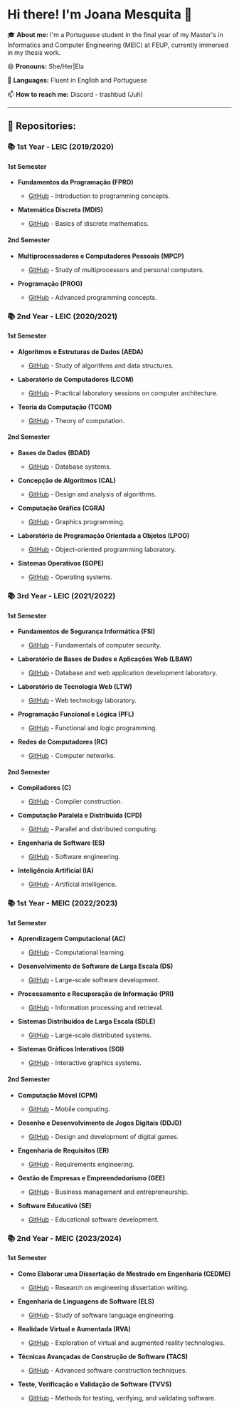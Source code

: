 # Hi there! I'm Joana Mesquita 👋

🎓 **About me:** I'm a Portuguese student in the final year of my Master's in Informatics and Computer Engineering (MEIC) at FEUP, currently immersed in my thesis work.

😄 **Pronouns:** She/Her|Ela

💬 **Languages:** Fluent in English and Portuguese

📫 **How to reach me:** Discord - trashbud (Juh)

---

## 🌟 Repositories:

### 📚 1st Year - LEIC (2019/2020)

#### 1st Semester

- **Fundamentos da Programação (FPRO)**
  - [GitHub](https://github.com/Trash-Bud/FPRO) - Introduction to programming concepts.

- **Matemática Discreta (MDIS)**
  - [GitHub](https://github.com/Trash-Bud/MDIS) - Basics of discrete mathematics.

#### 2nd Semester

- **Multiprocessadores e Computadores Pessoais (MPCP)**
  - [GitHub](https://github.com/Trash-Bud/MPCP) - Study of multiprocessors and personal computers.

- **Programação (PROG)**
  - [GitHub](https://github.com/Trash-Bud/PROG) - Advanced programming concepts.

### 📚 2nd Year - LEIC (2020/2021)

#### 1st Semester

- **Algoritmos e Estruturas de Dados (AEDA)**
  - [GitHub](https://github.com/Trash-Bud/AEDA) - Study of algorithms and data structures.

- **Laboratório de Computadores (LCOM)**
  - [GitHub](https://github.com/Trash-Bud/LCOM) - Practical laboratory sessions on computer architecture.

- **Teoria da Computação (TCOM)**
  - [GitHub](https://github.com/Trash-Bud/TCOM) - Theory of computation.

#### 2nd Semester

- **Bases de Dados (BDAD)**
  - [GitHub](https://github.com/Trash-Bud/BDAD) - Database systems.

- **Concepção de Algoritmos (CAL)**
  - [GitHub](https://github.com/Trash-Bud/CAL) - Design and analysis of algorithms.

- **Computação Gráfica (CGRA)**
  - [GitHub](https://github.com/Trash-Bud/CGRA) - Graphics programming.

- **Laboratório de Programação Orientada a Objetos (LPOO)**
  - [GitHub](https://github.com/Trash-Bud/LPOO) - Object-oriented programming laboratory.

- **Sistemas Operativos (SOPE)**
  - [GitHub](https://github.com/Trash-Bud/SOPE) - Operating systems.

### 📚 3rd Year - LEIC (2021/2022)

#### 1st Semester

- **Fundamentos de Segurança Informática (FSI)**
  - [GitHub](https://github.com/Trash-Bud/FSI) - Fundamentals of computer security.

- **Laboratório de Bases de Dados e Aplicações Web (LBAW)**
  - [GitHub](https://github.com/Trash-Bud/LBAW) - Database and web application development laboratory.

- **Laboratório de Tecnologia Web (LTW)**
  - [GitHub](https://github.com/Trash-Bud/LTW) - Web technology laboratory.

- **Programação Funcional e Lógica (PFL)**
  - [GitHub](https://github.com/Trash-Bud/PFL) - Functional and logic programming.

- **Redes de Computadores (RC)**
  - [GitHub](https://github.com/Trash-Bud/RC) - Computer networks.

#### 2nd Semester

- **Compiladores (C)**
  - [GitHub](https://github.com/Trash-Bud/C) - Compiler construction.

- **Computação Paralela e Distribuída (CPD)**
  - [GitHub](https://github.com/Trash-Bud/CPD) - Parallel and distributed computing.

- **Engenharia de Software (ES)**
  - [GitHub](https://github.com/Trash-Bud/ESOF) - Software engineering.

- **Inteligência Artificial (IA)**
  - [GitHub](https://github.com/Trash-Bud/IA) - Artificial intelligence.

### 📚 1st Year - MEIC (2022/2023)

#### 1st Semester

- **Aprendizagem Computacional (AC)**
  - [GitHub](https://github.com/Trash-Bud/AC) - Computational learning.

- **Desenvolvimento de Software de Larga Escala (DS)**
  - [GitHub](https://github.com/Trash-Bud/DS) - Large-scale software development.

- **Processamento e Recuperação de Informação (PRI)**
  - [GitHub](https://github.com/Trash-Bud/PRI) - Information processing and retrieval.

- **Sistemas Distribuídos de Larga Escala (SDLE)**
  - [GitHub](https://github.com/Trash-Bud/SDLE) - Large-scale distributed systems.

- **Sistemas Gráficos Interativos (SGI)**
  - [GitHub](https://github.com/Trash-Bud/SGI) - Interactive graphics systems.

#### 2nd Semester

- **Computação Móvel (CPM)**
  - [GitHub](https://github.com/Trash-Bud/CPM) - Mobile computing.

- **Desenho e Desenvolvimento de Jogos Digitais (DDJD)**
  - [GitHub](https://github.com/Trash-Bud/CPD) - Design and development of digital games.

- **Engenharia de Requisitos (ER)**
  - [GitHub](https://github.com/Trash-Bud/ER) - Requirements engineering.

- **Gestão de Empresas e Empreendedorismo (GEE)**
  - [GitHub](https://github.com/Trash-Bud/GEE) - Business management and entrepreneurship.

- **Software Educativo (SE)**
  - [GitHub](https://github.com/Trash-Bud/SE-Task-2) - Educational software development.

### 📚 2nd Year - MEIC (2023/2024)

#### 1st Semester

- **Como Elaborar uma Dissertação de Mestrado em Engenharia (CEDME)**
  - [GitHub](https://github.com/Trash-Bud/CEDME) - Research on engineering dissertation writing.

- **Engenharia de Linguagens de Software (ELS)**
  - [GitHub](https://github.com/Trash-Bud/ELS) - Study of software language engineering.

- **Realidade Virtual e Aumentada (RVA)**
  - [GitHub](https://github.com/Trash-Bud/RVA) - Exploration of virtual and augmented reality technologies.

- **Técnicas Avançadas de Construção de Software (TACS)**
  - [GitHub](https://github.com/Trash-Bud/TACS) - Advanced software construction techniques.

- **Teste, Verificação e Validação de Software (TVVS)**
  - [GitHub](https://github.com/Trash-Bud/TVVS) - Methods for testing, verifying, and validating software.

